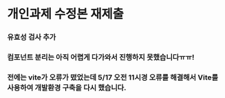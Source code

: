 # 개인과제 수정본 재제출
 
### 유효성 검사 추가 
### 컴포넌트 분리는 아직 어렵게 다가와서 진행하지 못했습니다ㅠㅠ!
### 전에는 vite가 오류가 떴었는데 5/17 오전 11시경 오류를 해결해서 Vite를 사용하여 개발환경 구축을 다시 했습니다.
